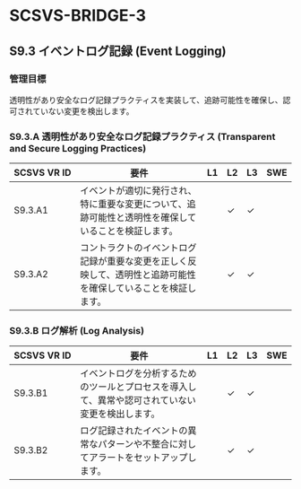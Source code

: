 # SCSVS-BRIDGE-3

## S9.3 イベントログ記録 (Event Logging)

### 管理目標
透明性があり安全なログ記録プラクティスを実装して、追跡可能性を確保し、認可されていない変更を検出します。

### S9.3.A 透明性があり安全なログ記録プラクティス (Transparent and Secure Logging Practices)

| **SCSVS&nbsp;VR&nbsp;ID** | 要件                                                                 | L1 | L2 | L3 | SWE |
| ------------------------- | -------------------------------------------------------------------- | -- | -- | -- | --- |
| S9.3.A1      | イベントが適切に発行され、特に重要な変更について、追跡可能性と透明性を確保していることを検証します。 |    | ✓  | ✓  |     |
| S9.3.A2      | コントラクトのイベントログ記録が重要な変更を正しく反映して、透明性と追跡可能性を確保していることを検証します。 |    | ✓  | ✓  |     |

### S9.3.B ログ解析 (Log Analysis)

| **SCSVS&nbsp;VR&nbsp;ID** | 要件                                                                 | L1 | L2 | L3 | SWE |
| ------------------------- | -------------------------------------------------------------------- | -- | -- | -- | --- |
| S9.3.B1      | イベントログを分析するためのツールとプロセスを導入して、異常や認可されていない変更を検出します。 |    | ✓  | ✓  |     |
| S9.3.B2      | ログ記録されたイベントの異常なパターンや不整合に対してアラートをセットアップします。 |    | ✓  | ✓  |     |
